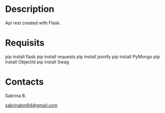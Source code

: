 # Description
Api rest created with Flask.

# Requisits
pip install flask
pip install requests
pip install jsonify
pip install PyMongo
pip install ObjectId
pip install Swag

# Contacts
Sabrina B.

sabrinabm94@gmail.com
